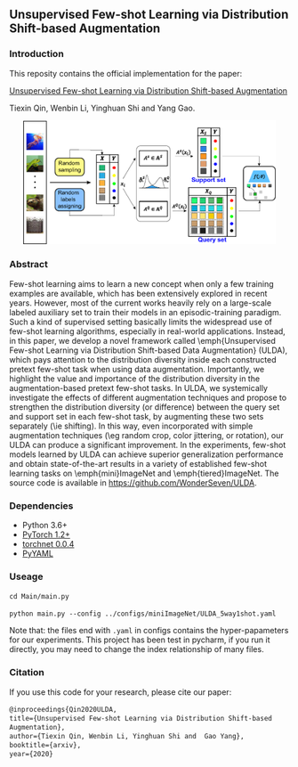 

Unsupervised Few-shot Learning via Distribution Shift-based Augmentation
---

### Introduction
This reposity contains the official implementation for the paper:

[Unsupervised Few-shot Learning via Distribution Shift-based Augmentation](https://arxiv.org/abs/1910.08343)

Tiexin Qin, Wenbin Li, Yinghuan Shi and Yang Gao.


<center>
<img src="./figs/framework.png" width="90%" height="50%" />
</center>


### Abstract
Few-shot learning aims to learn a new concept when only a few training examples are available, which has been extensively explored in recent years. However, most of the current works heavily rely on a large-scale labeled auxiliary set to train their models in an episodic-training paradigm. Such a kind of supervised setting basically limits the widespread use of few-shot learning algorithms, especially in real-world applications. Instead, in this paper, we develop a novel framework called \emph{Unsupervised Few-shot Learning via Distribution Shift-based Data Augmentation} (ULDA), which pays attention to the distribution diversity inside each constructed pretext few-shot task when using data augmentation. Importantly, we highlight the value and importance of the distribution diversity in the augmentation-based pretext few-shot tasks. In ULDA, we systemically investigate the effects of different augmentation techniques and propose to strengthen the distribution diversity (or difference) between the query set and support set in each few-shot task, by augmenting these two sets separately (\ie shifting). In this way, even incorporated with simple augmentation techniques (\eg random crop, color jittering, or rotation), our ULDA can produce a significant improvement. In the experiments, few-shot models learned by ULDA can achieve superior generalization performance and obtain state-of-the-art results in a variety of established few-shot learning tasks on \emph{mini}ImageNet and \emph{tiered}ImageNet. The source code is available in https://github.com/WonderSeven/ULDA.


### Dependencies
- Python 3.6+
- [PyTorch 1.2+](https://pytorch.org/)
- [torchnet 0.0.4](https://pypi.org/project/torchnet/)
- [PyYAML](https://pypi.org/project/PyYAML/)

### Useage

`cd Main/main.py`

`python main.py --config ../configs/miniImageNet/ULDA_5way1shot.yaml`

Note that: the files end with `.yaml`  in configs contains the hyper-papameters for our experiments. This project has been test in pycharm, if you run it directly, you may need to change the index relationship of many files.


### Citation    
If you use this code for your research, please cite our paper:

    @inproceedings{Qin2020ULDA,
    title={Unsupervised Few-shot Learning via Distribution Shift-based Augmentation},
    author={Tiexin Qin, Wenbin Li, Yinghuan Shi and  Gao Yang},
    booktitle={arxiv},
    year={2020}

